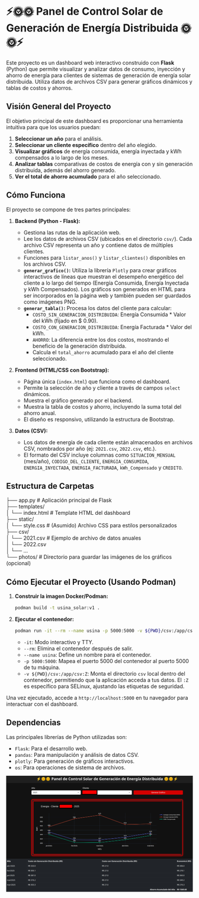 # ⚡🌞🌞 Panel de Control Solar de Generación de Energía Distribuida 🌞🌞⚡

Este proyecto es un dashboard web interactivo construido con **Flask** (Python) que permite visualizar y analizar datos de consumo, inyección y ahorro de energía para clientes de sistemas de generación de energía solar distribuida. Utiliza datos de archivos CSV para generar gráficos dinámicos y tablas de costos y ahorros.

## Visión General del Proyecto

El objetivo principal de este dashboard es proporcionar una herramienta intuitiva para que los usuarios puedan:
1.  **Seleccionar un año** para el análisis.
2.  **Seleccionar un cliente específico** dentro del año elegido.
3.  **Visualizar gráficos** de energía consumida, energía inyectada y kWh compensados a lo largo de los meses.
4.  **Analizar tablas** comparativas de costos de energía con y sin generación distribuida, además del ahorro generado.
5.  **Ver el total de ahorro acumulado** para el año seleccionado.

## Cómo Funciona

El proyecto se compone de tres partes principales:

1.  **Backend (Python - Flask):**
    * Gestiona las rutas de la aplicación web.
    * Lee los datos de archivos CSV (ubicados en el directorio `csv/`). Cada archivo CSV representa un año y contiene datos de múltiples clientes.
    * Funciones para `listar_anos()` y `listar_clientes()` disponibles en los archivos CSV.
    * **`generar_grafico()`:** Utiliza la librería `Plotly` para crear gráficos interactivos de líneas que muestran el desempeño energético del cliente a lo largo del tiempo (Energía Consumida, Energía Inyectada y kWh Compensados). Los gráficos son generados en HTML para ser incorporados en la página web y también pueden ser guardados como imágenes PNG.
    * **`generar_tabla()`:** Procesa los datos del cliente para calcular:
        * `COSTO_SIN_GENERACION_DISTRIBUIDA`: Energía Consumida * Valor del kWh (fijado en $ 0.90).
        * `COSTO_CON_GENERACION_DISTRIBUIDA`: Energía Facturada * Valor del kWh.
        * `AHORRO`: La diferencia entre los dos costos, mostrando el beneficio de la generación distribuida.
        * Calcula el `total_ahorro` acumulado para el año del cliente seleccionado.

2.  **Frontend (HTML/CSS con Bootstrap):**
    * Página única (`index.html`) que funciona como el dashboard.
    * Permite la selección de año y cliente a través de campos `select` dinámicos.
    * Muestra el gráfico generado por el backend.
    * Muestra la tabla de costos y ahorro, incluyendo la suma total del ahorro anual.
    * El diseño es responsivo, utilizando la estructura de Bootstrap.

3.  **Datos (CSV):**
    * Los datos de energía de cada cliente están almacenados en archivos CSV, nombrados por año (ej: `2021.csv`, `2022.csv`, etc.).
    * El formato del CSV incluye columnas como `SITUACION_MENSUAL` (mes/año), `CODIGO_DEL_CLIENTE`, `ENERGIA_CONSUMIDA`, `ENERGIA_INYECTADA`, `ENERGIA_FACTURADA`, `kWh_Compensado` y `CREDITO`.

## Estructura de Carpetas

├── app.py              # Aplicación principal de Flask  
├── templates/  
│   └── index.html      # Template HTML del dashboard  
├── static/  
│   └── style.css       # (Asumido) Archivo CSS para estilos personalizados  
├── csv/  
│   └── 2021.csv        # Ejemplo de archivo de datos anuales  
│   └── 2022.csv  
│   └── ...  
└── photos/             # Directorio para guardar las imágenes de los gráficos (opcional)  

## Cómo Ejecutar el Proyecto (Usando Podman)

1.  **Construir la imagen Docker/Podman:**
    ```bash
    podman build -t usina_solar:v1 .
    ```
2.  **Ejecutar el contenedor:**
    ```bash
    podman run -it --rm --name usina -p 5000:5000 -v ${PWD}/csv:/app/csv:Z usina_solar:v1
    ```
    * `-it`: Modo interactivo y TTY.
    * `--rm`: Elimina el contenedor después de salir.
    * `--name usina`: Define un nombre para el contenedor.
    * `-p 5000:5000`: Mapea el puerto 5000 del contenedor al puerto 5000 de tu máquina.
    * `-v ${PWD}/csv:/app/csv:Z`: Monta el directorio `csv` local dentro del contenedor, permitiendo que la aplicación acceda a tus datos. El `:Z` es específico para SELinux, ajustando las etiquetas de seguridad.

Una vez ejecutado, accede a `http://localhost:5000` en tu navegador para interactuar con el dashboard.

## Dependencias

Las principales librerías de Python utilizadas son:
* `Flask`: Para el desarrollo web.
* `pandas`: Para manipulación y análisis de datos CSV.
* `plotly`: Para generación de gráficos interactivos.
* `os`: Para operaciones de sistema de archivos.



![Planta de energía solar](./photos/example.jpg)

